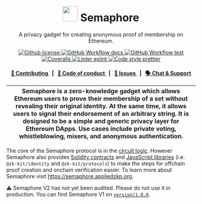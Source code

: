 <p align="center">
    <h1 align="center">
      <img width="40" src="https://github.com/appliedzkp/semaphore/blob/main/docs/static/img/semaphore.png">  
      Semaphore
    </h1>
    <p align="center">A privacy gadget for creating anonymous proof of membership on Ethereum.</p>
</p>

<p align="center">
    <a href="https://github.com/appliedzkp/semaphore/blob/main/LICENSE">
        <img alt="Github license" src="https://img.shields.io/github/license/appliedzkp/semaphore.svg?style=flat-square">
    </a>
    <a href="https://github.com/appliedzkp/semaphore/actions?query=workflow%3Adocs">
        <img alt="GitHub Workflow docs" src="https://img.shields.io/github/workflow/status/appliedzkp/semaphore/docs?label=docs&style=flat-square&logo=github">
    </a>
    <a href="https://github.com/appliedzkp/semaphore/actions?query=workflow%3Atest">
        <img alt="GitHub Workflow test" src="https://img.shields.io/github/workflow/status/appliedzkp/semaphore/test?label=test&style=flat-square&logo=github">
    </a>
    <a href="https://coveralls.io/github/appliedzkp/semaphore">
        <img alt="Coveralls" src="https://img.shields.io/coveralls/github/appliedzkp/semaphore?style=flat-square&logo=coveralls">
    </a>
    <a href="https://eslint.org/">
        <img alt="Linter eslint" src="https://img.shields.io/badge/linter-eslint-8080f2?style=flat-square&logo=eslint">
    </a>
    <a href="https://prettier.io/">
        <img alt="Code style prettier" src="https://img.shields.io/badge/code%20style-prettier-f8bc45?style=flat-square&logo=prettier">
    </a>
</p>

<div align="center">
    <h4>
        <a href="/CONTRIBUTING.md">
            👥 Contributing
        </a>
        <span>&nbsp;&nbsp;|&nbsp;&nbsp;</span>
        <a href="/CODE_OF_CONDUCT.md">
            🤝 Code of conduct
        </a>
        <span>&nbsp;&nbsp;|&nbsp;&nbsp;</span>
        <a href="https://github.com/appliedzkp/zk-kit/issues/new/choose">
            🔎 Issues
        </a>
        <span>&nbsp;&nbsp;|&nbsp;&nbsp;</span>
        <a href="https://t.me/joinchat/B-PQx1U3GtAh--Z4Fwo56A">
            🗣️ Chat &amp; Support
        </a>
    </h4>
</div>

| Semaphore is a zero-knowledge gadget which allows Ethereum users to prove their membership of a set without revealing their original identity. At the same time, it allows users to signal their endorsement of an arbitrary string. It is designed to be a simple and generic privacy layer for Ethereum DApps. Use cases include private voting, whistleblowing, mixers, and anonymous authentication. |
| -------------------------------------------------------------------------------------------------------------------------------------------------------------------------------------------------------------------------------------------------------------------------------------------------------------------------------------------------------------------------------------------------------- |

The core of the Semaphore protocol is in the [circuit logic](/circuits/scheme.png). However Semaphore also provides [Solidity contracts](/contracts) and [JavaScript libraries](https://github.com/appliedzkp/zk-kit) (i.e. `@zk-kit/identity` and `@zk-kit/protocols`) to make the steps for offchain proof creation and onchain verification easier. To learn more about Semaphore visit https://semaphore.appliedzkp.org.

⚠️ Semaphore V2 has not yet been audited. Please do not use it in production. You can find Semaphore V1 on [`version/1.0.0`](https://github.com/appliedzkp/semaphore/tree/version/1.0.0).
